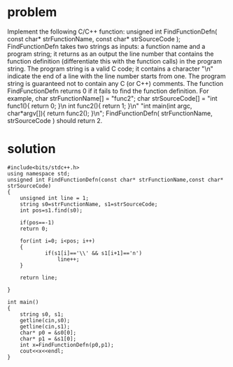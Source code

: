# problem
Implement the following C/C++ function: 
unsigned int FindFunctionDefn( const char* strFunctionName, const char* strSourceCode );
FindFunctionDefn takes two strings as inputs: a function name and a program string; it returns as an output the line number that
contains the function definition (differentiate this with the function calls) in the program string. The program string is a valid C
code; it contains a character "\n" indicate the end of a line with the line number starts from one. The program string is guaranteed not
to contain any C (or C++) comments. The function FindFunctionDefn returns 0 if it fails to find the function definition. For example,
char strFunctionName[] = "func2"; char strSourceCode[] = "int func1(){ return 0; }\\n int func2(){ return 1; }\\n" "int main(int argc,
char*argv[]){ return func2(); }\\n"; FindFunctionDefn( strFunctionName, strSourceCode ) should return 2.

# solution
```
#include<bits/stdc++.h>
using namespace std;
unsigned int FindFunctionDefn(const char* strFunctionName,const char* strSourceCode)
{
    unsigned int line = 1;
    string s0=strFunctionName, s1=strSourceCode;
    int pos=s1.find(s0);

    if(pos==-1)
    return 0;

    for(int i=0; i<pos; i++)
    {
            if(s1[i]=='\\' && s1[i+1]=='n')
                line++;
    }

    return line;

}

int main()
{
    string s0, s1;
    getline(cin,s0);
    getline(cin,s1);
    char* p0 = &s0[0];
    char* p1 = &s1[0];
    int x=FindFunctionDefn(p0,p1);
    cout<<x<<endl;
}
```

